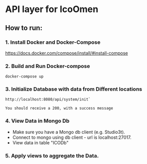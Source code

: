 # API layer for IcoOmen

## How to run:
### 1. Install Docker and Docker-Compose 
https://docs.docker.com/compose/install/#install-compose
 
### 2. Build and Run Docker-compose
```
docker-compose up
```

### 3. Initialize Database with data from Different locations
```
http://localhost:8080/api/system/init`
```
`You should receive a 200, with a success message`

### 4. View Data in Mongo Db
- Make sure you have a Mongo db client (e.g. Studio3t).
- Connect to mongo using db client - url is localhost:27017. 
- View data in table "ICODb"

### 5. Apply views to aggregate the Data.
